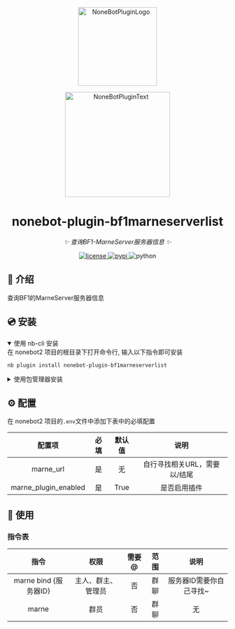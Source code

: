 <div align="center">
  <a href="https://v2.nonebot.dev/store"><img src="https://github.com/A-kirami/nonebot-plugin-template/blob/resources/nbp_logo.png" width="180" height="180" alt="NoneBotPluginLogo"></a>
  <br>
  <p><img src="https://github.com/A-kirami/nonebot-plugin-template/blob/resources/NoneBotPlugin.svg" width="240" alt="NoneBotPluginText"></p>
</div>

<div align="center">

# nonebot-plugin-bf1marneserverlist

_✨ 查询BF1-MarneServer服务器信息 ✨_


<a href="./LICENSE">
    <img src="https://img.shields.io/github/license/safeluren/nonebot-plugin-bf1marneserverlist.svg" alt="license">
</a>
<a href="https://pypi.python.org/pypi/nonebot-plugin-bf1marneserverlist">
    <img src="https://img.shields.io/pypi/v/nonebot-plugin-bf1marneserverlist.svg" alt="pypi">
</a>
<img src="https://img.shields.io/badge/python-3.8+-blue.svg" alt="python">

</div>

## 📖 介绍

查询BF1的MarneServer服务器信息

## 💿 安装

<details open>
<summary>使用 nb-cli 安装</summary>
在 nonebot2 项目的根目录下打开命令行, 输入以下指令即可安装

    nb plugin install nonebot-plugin-bf1marneserverlist

</details>

<details>
<summary>使用包管理器安装</summary>
在 nonebot2 项目的插件目录下, 打开命令行, 根据你使用的包管理器, 输入相应的安装命令

<details>
<summary>pip</summary>

    pip install nonebot-plugin-bf1marneserverlist
</details>
<details>
<summary>pdm</summary>

    pdm add nonebot-plugin-bf1marneserverlist
</details>
<details>
<summary>poetry</summary>

    poetry add nonebot-plugin-bf1marneserverlist
</details>
<details>
<summary>conda</summary>

    conda install nonebot-plugin-bf1marneserverlist
</details>

打开 nonebot2 项目根目录下的 `pyproject.toml` 文件, 在 `[tool.nonebot]` 部分追加写入

    plugins = ["nonebot_plugin_bf1marneserverlist"]

</details>

## ⚙️ 配置

在 nonebot2 项目的`.env`文件中添加下表中的必填配置

| 配置项 | 必填 | 默认值 | 说明 |
|:-----:|:----:|:----:|:----:|
| marne_url | 是 | 无 | 自行寻找相关URL，需要以/结尾 |
| marne_plugin_enabled | 是 | True | 是否启用插件 |

## 🎉 使用
### 指令表
| 指令 | 权限 | 需要@ | 范围 | 说明 |
|:-----:|:----:|:----:|:----:|:----:|
| marne bind {服务器ID} | 主人、群主、管理员 | 否 | 群聊 | 服务器ID需要你自己寻找~ |
| marne | 群员 | 否 | 群聊 | 无 |